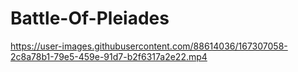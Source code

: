 # Battle-Of-Pleiades


https://user-images.githubusercontent.com/88614036/167307058-2c8a78b1-79e5-459e-91d7-b2f6317a2e22.mp4

